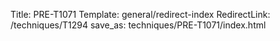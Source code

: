 Title: PRE-T1071
Template: general/redirect-index
RedirectLink: /techniques/T1294
save_as: techniques/PRE-T1071/index.html